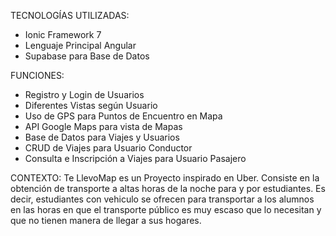 TECNOLOGÍAS UTILIZADAS:
-  Ionic Framework 7
-  Lenguaje Principal Angular
-  Supabase para Base de Datos 

FUNCIONES:
-  Registro y Login de Usuarios
-  Diferentes Vistas según Usuario
-  Uso de GPS para Puntos de Encuentro en Mapa
-  API Google Maps para vista de Mapas
-  Base de Datos para Viajes y Usuarios
-  CRUD de Viajes para Usuario Conductor
-  Consulta e Inscripción a Viajes para Usuario Pasajero

CONTEXTO:
Te LlevoMap es un Proyecto inspirado en Uber. Consiste en la obtención de transporte a altas horas de la noche para y por estudiantes.
Es decir, estudiantes con vehiculo se ofrecen para transportar a los alumnos en las horas en que el transporte público es muy escaso
que lo necesitan y que no tienen manera de llegar a sus hogares.
